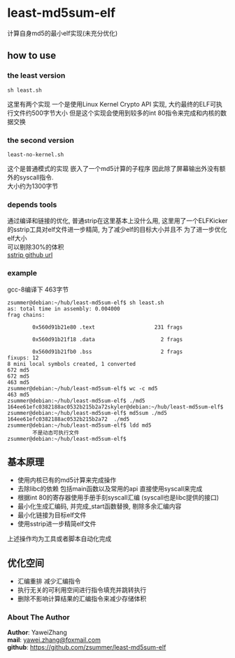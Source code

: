 # least-md5sum-elf  

计算自身md5的最小elf实现(未充分优化)   


## how to use   
### the least version  
```
sh least.sh
```
这里有两个实现 一个是使用Linux Kernel Crypto API 实现, 大约最终的ELF可执行文件约500字节大小 
但是这个实现会使用到较多的int 80指令来完成和内核的数据交换     

### the second version   
```
least-no-kernel.sh
```
这个是普通模式的实现 嵌入了一个md5计算的子程序 因此除了屏幕输出外没有额外的syscall指令.   
大小约为1300字节  


### depends tools   
通过编译和链接的优化, 普通strip在这里基本上没什么用, 这里用了一个ELFKicker的sstrip工具对elf文件进一步精简,  为了减少elf的目标大小并且不 为了进一步优化elf大小  
可以剔除30%的体积    
[sstrip github url](https://github.com/BR903/ELFkickers)

### example  
gcc-8编译下  463字节  
```
zsummer@debian:~/hub/least-md5sum-elf$ sh least.sh 
as: total time in assembly: 0.004000
frag chains:

        0x560d91b21e80 .text                   231 frags

        0x560d91b21f18 .data                     2 frags

        0x560d91b21fb0 .bss                      2 frags
fixups: 12
8 mini local symbols created, 1 converted
672 md5
672 md5
463 md5
zsummer@debian:~/hub/least-md5sum-elf$ wc -c md5
463 md5
zsummer@debian:~/hub/least-md5sum-elf$ ./md5
164ee61efc0382188ac0532b215b2a72skyler@debian:~/hub/least-md5sum-elf$ 
zsummer@debian:~/hub/least-md5sum-elf$ md5sum ./md5
164ee61efc0382188ac0532b215b2a72  ./md5
zsummer@debian:~/hub/least-md5sum-elf$ ldd md5
        不是动态可执行文件
zsummer@debian:~/hub/least-md5sum-elf$ 
```

## 基本原理       
* 使用内核已有的md5计算来完成操作   
* 去除libc的依赖 包括main函数以及常用的api 直接使用syscall来完成   
* 根据int 80的寄存器使用手册手刻syscall汇编 (syscall也是libc提供的接口)  
* 最小化生成汇编码, 并完成_start函数替换, 剔除多余汇编内容   
* 最小化链接为目标elf文件   
* 使用sstrip进一步精简elf文件    

上述操作均为工具或者脚本自动化完成    

## 优化空间  
* 汇编重排 减少汇编指令   
* 执行无关的可利用空间进行指令填充并跳转执行  
* 删除不影响计算结果的汇编指令来减少存储体积  

  
### About The Author  
**Author**: YaweiZhang  
**mail**: yawei.zhang@foxmail.com  
**github**: https://github.com/zsummer/least-md5sum-elf  

